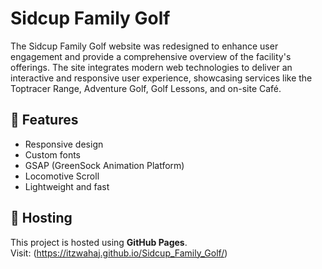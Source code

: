 ﻿# Sidcup Family Golf

The Sidcup Family Golf website was redesigned to enhance user engagement and provide a comprehensive overview of the facility's offerings. The site integrates modern web technologies to deliver an interactive and responsive user experience, showcasing services like the Toptracer Range, Adventure Golf, Golf Lessons, and on-site Café.

## 📝 Features

- Responsive design
- Custom fonts
- GSAP (GreenSock Animation Platform) 
- Locomotive Scroll
- Lightweight and fast


## 🚀 Hosting

This project is hosted using **GitHub Pages**.  
Visit: (https://itzwahaj.github.io/Sidcup_Family_Golf/)


